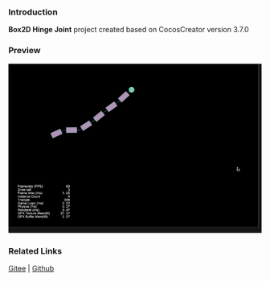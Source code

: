 ### Introduction
**Box2D Hinge Joint** project created based on CocosCreator version 3.7.0

### Preview
![image](../../../gif/202211/2022110314.gif)

### Related Links
[Gitee](https://gitee.com/mirrors_cocos-creator/cocos-example-physics/tree/v3.x/2d/box2d/assets/cases/example/joints) | [Github](https://github.com/cocos/cocos-example-physics/tree/v3.x/2d/box2d/assets/cases/example/joints)